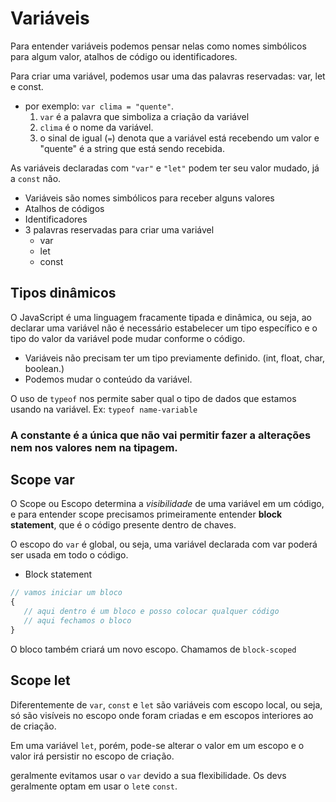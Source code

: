 # Variáveis

Para entender variáveis podemos pensar nelas como nomes simbólicos para algum valor, atalhos de código ou identificadores.

Para criar uma variável, podemos usar uma das palavras reservadas: var, let e const.

   - por exemplo: `var clima = "quente"`.
     1. `var` é a palavra que simboliza a criação da variável
     2. `clima` é o nome da variável.
     3. o sinal de igual (`=`) denota que a variável está recebendo um valor e "quente" é a string que está sendo recebida. 

As variáveis declaradas com `"var"` e `"let"` podem ter seu valor mudado, já a `const` não.

* Variáveis são nomes simbólicos para receber alguns valores
* Atalhos de códigos
* Identificadores
* 3 palavras reservadas para criar uma variável
  * var
  * let
  * const

## Tipos dinâmicos

O JavaScript é uma linguagem fracamente tipada e dinâmica, ou seja, ao declarar uma variável não é necessário estabelecer um tipo específico e o tipo do valor da variável pode mudar conforme o código.

* Variáveis não precisam ter um tipo previamente definido. (int, float, char, boolean.)
* Podemos mudar o conteúdo da variável.

O uso de `typeof` nos permite saber qual o tipo de dados que estamos usando na variável. 
   Ex: `typeof name-variable`

### A constante é a única que não vai permitir fazer a alterações nem nos valores nem na tipagem.

## Scope var

O Scope ou Escopo determina a *visibilidade* de uma variável em um código, e para entender scope precisamos primeiramente entender **block statement**, que é o código presente dentro de chaves.

O escopo do `var` é global, ou seja, uma variável declarada com var poderá ser usada em todo o código.

- Block statement

```js
// vamos iniciar um bloco
{
   // aqui dentro é um bloco e posso colocar qualquer código
   // aqui fechamos o bloco
}
```

O bloco também criará um novo escopo. Chamamos de `block-scoped`


## Scope let

Diferentemente de `var`, `const` e `let` são variáveis com escopo local, ou seja, só são visíveis no escopo onde foram criadas e em escopos interiores ao de criação.

Em uma variável `let`, porém, pode-se alterar o valor em um escopo e o valor irá persistir no escopo de criação.

geralmente evitamos usar o `var` devido a sua flexibilidade. Os devs geralmente optam em usar o `let`e `const`.